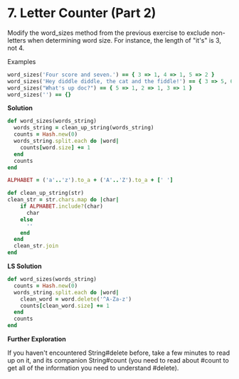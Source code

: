 # 7. Letter Counter (Part 2)

Modify the word_sizes method from the previous exercise to exclude non-letters when determining word size. For instance, the length of "it's" is 3, not 4.

Examples

```ruby
word_sizes('Four score and seven.') == { 3 => 1, 4 => 1, 5 => 2 }
word_sizes('Hey diddle diddle, the cat and the fiddle!') == { 3 => 5, 6 => 3 }
word_sizes("What's up doc?") == { 5 => 1, 2 => 1, 3 => 1 }
word_sizes('') == {}
```

**Solution**

```ruby
def word_sizes(words_string)
  words_string = clean_up_string(words_string)
  counts = Hash.new(0)
  words_string.split.each do |word|
    counts[word.size] += 1
  end
  counts
end

ALPHABET = ('a'..'z').to_a + ('A'..'Z').to_a + [' ']

def clean_up_string(str)
clean_str = str.chars.map do |char|
    if ALPHABET.include?(char)
      char
    else
      ''
    end
  end
  clean_str.join
end
```

**LS Solution**

```ruby
def word_sizes(words_string)
  counts = Hash.new(0)
  words_string.split.each do |word|
    clean_word = word.delete('^A-Za-z')
    counts[clean_word.size] += 1
  end
  counts
end
```

**Further Exploration**

If you haven't encountered String#delete before, take a few minutes to read up on it, and its companion String#count (you need to read about #count to get all of the information you need to understand #delete).